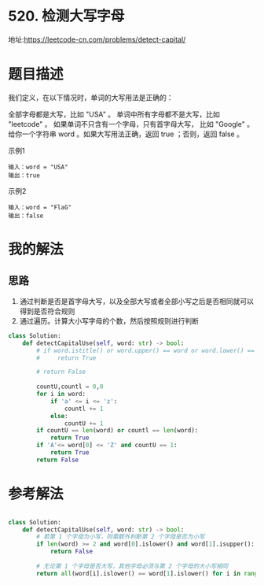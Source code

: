 # 520. 检测大写字母
地址:https://leetcode-cn.com/problems/detect-capital/


# 题目描述
我们定义，在以下情况时，单词的大写用法是正确的：

全部字母都是大写，比如 "USA" 。
单词中所有字母都不是大写，比如 "leetcode" 。
如果单词不只含有一个字母，只有首字母大写， 比如 "Google" 。
给你一个字符串 word 。如果大写用法正确，返回 true ；否则，返回 false 。

示例1
```
输入：word = "USA"
输出：true

```

示例2
```
输入：word = "FlaG"
输出：false

```


# 我的解法
## 思路
1. 通过判断是否是首字母大写，以及全部大写或者全部小写之后是否相同就可以得到是否符合规则
2. 通过遍历。计算大小写字母的个数，然后按照规则进行判断

```python
class Solution:
    def detectCapitalUse(self, word: str) -> bool:
        # if word.istitle() or word.upper() == word or word.lower() == word:
        #     return True

        # return False
        
        countU,countl = 0,0
        for i in word:
            if 'a' <= i <= 'z':
                countl += 1
            else:
                countU += 1
        if countU == len(word) or countl == len(word):
            return True
        if 'A'<= word[0] <= 'Z' and countU == 1:
            return True
        return False
```



# 参考解法
```python

class Solution:
    def detectCapitalUse(self, word: str) -> bool:
        # 若第 1 个字母为小写，则需额外判断第 2 个字母是否为小写
        if len(word) >= 2 and word[0].islower() and word[1].isupper():
            return False
        
        # 无论第 1 个字母是否大写，其他字母必须与第 2 个字母的大小写相同
        return all(word[i].islower() == word[1].islower() for i in range(2, len(word)))


```
